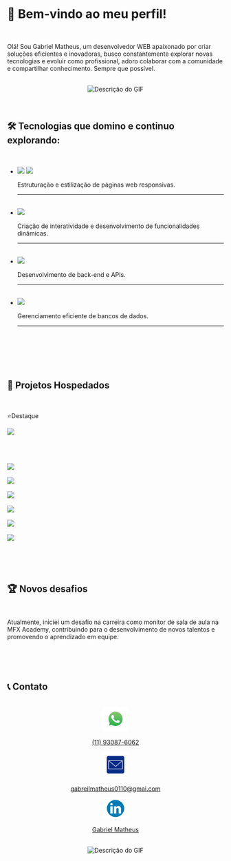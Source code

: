 <h1>👋 Bem-vindo ao meu perfil!</h1>

<br>

  <p>Olá! Sou Gabriel Matheus, um desenvolvedor WEB apaixonado por criar soluções eficientes e inovadoras, busco constantemente explorar novas tecnologias e evoluir como profissional, adoro colaborar com a comunidade e compartilhar conhecimento. Sempre que possível.</p>


<br>


<div align="center" >
  <img src="https://66.media.tumblr.com/tumblr_ma7ytprFFC1rfjowdo1_500.gif"  alt="Descrição do GIF" width="200" height="150">
</div>

<br>
<br>

<div>
<h2>🛠️ Tecnologias que domino e continuo explorando:</h2>
<br>

 
<ul>
 <li> 
  <img src="https://camo.githubusercontent.com/10c7a8fa2cf317cc7c4af6f13efac086a9f0ea010f0dfc746c94e5cde310b339/68747470733a2f2f696d672e736869656c64732e696f2f62616467652f48544d4c352d4533344632363f7374796c653d666f722d7468652d6261646765266c6f676f3d68746d6c35266c6f676f436f6c6f723d7768697465">
  <img src="https://camo.githubusercontent.com/001d4637c08910acf414f12a1682879a1f99867f6f9a3550f0541e7d03dd34a2/68747470733a2f2f696d672e736869656c64732e696f2f62616467652f435353332d3135373242363f7374796c653d666f722d7468652d6261646765266c6f676f3d63737333266c6f676f436f6c6f723d7768697465"> 
  <p>Estruturação e estilização de páginas web responsivas.</p>
 </li>


  <hr> <br>
 
 <li>
   <img src="https://camo.githubusercontent.com/b50d4b5449ac9bed0fc02238425fd56db93011d5019563595023ff0bb1a02162/68747470733a2f2f696d672e736869656c64732e696f2f62616467652f4a6176615363726970742d4637444631453f7374796c653d666f722d7468652d6261646765266c6f676f3d6a617661736372697074266c6f676f436f6c6f723d626c61636b">
   <p>Criação de interatividade e desenvolvimento de funcionalidades dinâmicas.</p>
 </li> 

  <hr> <br>
 
 <li>
   <img src="https://img.shields.io/badge/Node.js-43853D?style=for-the-badge&logo=node.js&logoColor=white">
   <p>Desenvolvimento de back-end e APIs.</p>
 </li>
  
  <hr> <br>
 
 <li>
   <img src="https://img.shields.io/badge/SQLite-07405E?style=for-the-badge&logo=sqlite&logoColor=white">
   <p>Gerenciamento eficiente de bancos de dados.</p>
 </li>


  <hr> <br>
 
</ul>


<br> <br> <br>


<h2>🚀 Projetos Hospedados</h2>

<br> 

<p>⭐Destaque</p>
<a href="https://code-burguer-weld.vercel.app/"><img src="https://img.shields.io/badge/%F0%9F%8D%94-Code%20Burguer-darkgreen"></a>

<br> <br>


<a href="https://gabrielmatheus1.github.io/Cards-Selector/"><img src="https://img.shields.io/badge/1%C2%B0-Adventure%20Time-darkgreen"></a>


<a href="https://gabrielmatheus1.github.io/Cards/"><img src="https://img.shields.io/badge/2%C2%B0-Cards%20Pok%C3%A9mons-darkgreen"></a>


<a href="https://gabrielmatheus1.github.io/Carrossel-de-Imagens/"><img src="https://img.shields.io/badge/3%C2%B0-Image%20Carousel-darkgreen"></a>


<a href="https://gabrielmatheus1.github.io/Formulario-completo/"><img src="https://img.shields.io/badge/4%C2%B0-Contact%20Form-darkgreen"></a>


<a href="https://gabrielmatheus1.github.io/Formulario-Interativo/"><img src="https://img.shields.io/badge/5%C2%B0-Interactive%20Form-darkgreen"></a>


<a href="https://gabrielmatheus1.github.io/Portifolio/"><img src="https://img.shields.io/badge/6%C2%B0-Portfolio%20in%20Development-darkgreen"></a>


<br> <br> <br>


<h2>🏆 Novos desafios</h2>
<br>

<p>Atualmente, iniciei um desafio na carreira como monitor de sala de aula na MFX Academy, contribuindo para o desenvolvimento de novos talentos e promovendo o aprendizado em equipe.</p>


<br> <br> <br>


<h2>📞 Contato</h2>

<br>

<div align="center">
 <div>
     <a href="https://google.com/"> <img src="https://raw.githubusercontent.com/GabrielMatheus1/GabrielMatheus1/refs/heads/main/imgs/whasapp.png" alt="WhatsApp" width="60px" >
<p>(11) 93087-6062</p></a>
  </div>

  
   <div>
     <a href="mailto:gabrielmatheus0110@gmail.com?subject=Contato%20pelo%20Github&body=Olá,%20quero%20entrar%20em%20contato!">
    <img src="https://raw.githubusercontent.com/GabrielMatheus1/GabrielMatheus1/refs/heads/main/imgs/email.png" alt="email" width="60px" >
    <p>gabreilmatheus0110@gmai.com</p></a>
  </div>

  

   <div>
     <a href="https://www.linkedin.com/posts/gabriel-matheus-izidoro-dos-santos-7023991b5_certificado-certificado-de-conclus%C3%A3o-do-activity-7064777399376248833-QsUq">
    <img src="https://raw.githubusercontent.com/GabrielMatheus1/GabrielMatheus1/refs/heads/main/imgs/in.png" alt="linkedin" width="60px" >
    <p>Gabriel Matheus</p></a>
  </div>
</div>

<br>

<div align="center" >
<img src="https://camo.githubusercontent.com/b7b93a3f4288925a7ccfa90b648b28bc52e4881bccd21e61b2e3949f1f46ff2e/68747470733a2f2f63617073756c652d72656e6465722e76657263656c2e6170702f6170693f747970653d776176696e6726636f6c6f723d383261616666266865696768743d3132302673656374696f6e3d666f6f746572"  alt="Descrição do GIF" width="100%" height="150">
</div>
